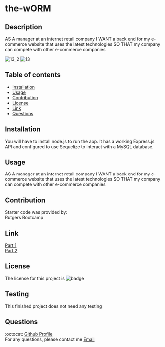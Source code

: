 # the-wORM

## Description
AS A manager at an internet retail company
I WANT a back end for my e-commerce website that uses the latest technologies
SO THAT my company can compete with other e-commerce companies

![13_2](https://user-images.githubusercontent.com/33878845/126095461-6966f676-46b1-4bac-be3d-dd75a645add3.PNG)
![13](https://user-images.githubusercontent.com/33878845/126095465-91f01f09-f413-4453-8aea-17bfa6a4aabe.PNG)

 ## Table of contents
  * [Installation](#installation)
  * [Usage](#usage)
  * [Contribution](#contribution)
  * [License](#license)
  * [Link](#link)
  * [Questions](#questions)

  ## Installation
  You will have to install node.js to run the app. It has a working Express.js API and configured to use Sequelize to interact with a MySQL database.

  ## Usage
  AS A manager at an internet retail company
  I WANT a back end for my e-commerce website that uses the latest technologies
  SO THAT my company can compete with other e-commerce companies

  ## Contribution
  Starter code was provided by: <br />
  Rutgers Bootcamp <br />
   
  ## Link
[Part 1](https://youtu.be/S3oXmULFtdE) <br />
[Part 2](https://youtu.be/0Qc5YsMf0Pc)

  ## License
  The license for this project is ![badge](https://img.shields.io/badge/license-Apache%20License%202.0-red)

  ## Testing
  This finished project does not need any testing

  ## Questions
  :octocat: [Github Profile](https://github.com/mlopez94) <br />
  For any questions, please contact me [Email](mailto:lopezmatthew87@gmail.com)

